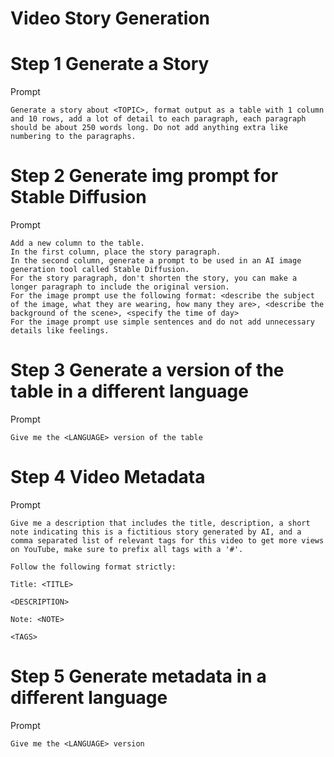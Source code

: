 # Video Story Generation

# Step 1 Generate a Story

Prompt

```
Generate a story about <TOPIC>, format output as a table with 1 column and 10 rows, add a lot of detail to each paragraph, each paragraph should be about 250 words long. Do not add anything extra like numbering to the paragraphs.
```

# Step 2 Generate img prompt for Stable Diffusion

Prompt

```
Add a new column to the table.
In the first column, place the story paragraph. 
In the second column, generate a prompt to be used in an AI image generation tool called Stable Diffusion.
For the story paragraph, don't shorten the story, you can make a longer paragraph to include the original version.
For the image prompt use the following format: <describe the subject of the image, what they are wearing, how many they are>, <describe the background of the scene>, <specify the time of day>
For the image prompt use simple sentences and do not add unnecessary details like feelings.
```

# Step 3 Generate a version of the table in a different language

Prompt

```
Give me the <LANGUAGE> version of the table

```

# Step 4 Video Metadata

Prompt

```
Give me a description that includes the title, description, a short note indicating this is a fictitious story generated by AI, and a comma separated list of relevant tags for this video to get more views on YouTube, make sure to prefix all tags with a '#'.

Follow the following format strictly:

Title: <TITLE>

<DESCRIPTION>

Note: <NOTE>

<TAGS>
```

# Step 5 Generate metadata in a different language

Prompt

```
Give me the <LANGUAGE> version
```